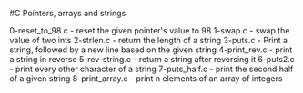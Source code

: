 #C Pointers, arrays and strings

0-reset_to_98.c - reset the given pointer's value to 98
1-swap.c - swap the value of two ints
2-strlen.c - return the length of a string
3-puts.c - Print a string, followed by a new line based on the given string
4-print_rev.c - print a string in reverse
5-rev-string.c - return a string after reversing it
6-puts2.c - print every other character of a string
7-puts_half.c - print the second half of a given string
8-print_array.c - print n elements of an array of integers
